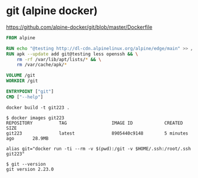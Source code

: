 # git (alpine docker)

https://github.com/alpine-docker/git/blob/master/Dockerfile


```Dockerfile
FROM alpine

RUN echo "@testing http://dl-cdn.alpinelinux.org/alpine/edge/main" >> /etc/apk/repositories
RUN apk --update add git@testing less openssh && \
    rm -rf /var/lib/apt/lists/* && \
    rm /var/cache/apk/*

VOLUME /git
WORKDIR /git

ENTRYPOINT ["git"]
CMD ["--help"]
```


```
docker build -t git223 .
```

```
$ docker images git223
REPOSITORY          TAG                 IMAGE ID            CREATED             SIZE
git223              latest              8905440c9148        5 minutes ago       28.9MB
```

```
alias git="docker run -ti --rm -v $(pwd):/git -v $HOME/.ssh:/root/.ssh git223"
```

```
$ git --version
git version 2.23.0
```

